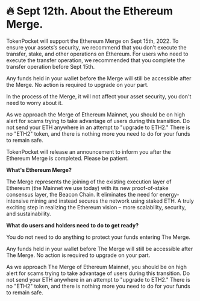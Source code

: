 # 🔥 Sept 12th. About the Ethereum Merge.

TokenPocket will support the Ethereum Merge on Sept 15th, 2022. To ensure your assets‘s security, we recommend that you don’t execute the transfer, stake, and other operations on Ethereum. For users who need to execute the transfer operation, we recommended that you complete the transfer operation before Sept 15th.

Any funds held in your wallet before the Merge will still be accessible after the Merge. No action is required to upgrade on your part.

In the process of the Merge, it will not affect your asset security, you don't need to worry about it.

As we approach the Merge of Ethereum Mainnet, you should be on high alert for scams trying to take advantage of users during this transition. Do not send your ETH anywhere in an attempt to "upgrade to ETH2." There is no "ETH2" token, and there is nothing more you need to do for your funds to remain safe.

TokenPocket will release an announcement to inform you after the Ethereum Merge is completed. Please be patient.



**What's Ethereum Merge?**

The Merge represents the joining of the existing execution layer of Ethereum (the Mainnet we use today) with its new proof-of-stake consensus layer, the Beacon Chain. It eliminates the need for energy-intensive mining and instead secures the network using staked ETH. A truly exciting step in realizing the Ethereum vision – more scalability, security, and sustainability.

**What do users and holders need to do to get ready?**

You do not need to do anything to protect your funds entering The Merge.

Any funds held in your wallet before The Merge will still be accessible after The Merge. No action is required to upgrade on your part.

As we approach The Merge of Ethereum Mainnet, you should be on high alert for scams trying to take advantage of users during this transition. Do not send your ETH anywhere in an attempt to "upgrade to ETH2." There is no "ETH2" token, and there is nothing more you need to do for your funds to remain safe.
